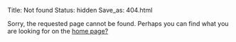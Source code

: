 Title: Not found
Status: hidden
Save_as: 404.html

Sorry, the requested page cannot be found. Perhaps you can find what you are looking for on the [home page?](https://kiwidamien.github.io/)

